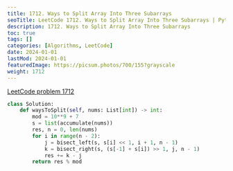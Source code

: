 ```yaml
---
title: 1712. Ways to Split Array Into Three Subarrays
seoTitle: LeetCode 1712. Ways to Split Array Into Three Subarrays | Python solution and explanation
description: 1712. Ways to Split Array Into Three Subarrays
toc: true
tags: []
categories: [Algorithms, LeetCode]
date: 2024-01-01
lastMod: 2024-01-01
featuredImage: https://picsum.photos/700/155?grayscale
weight: 1712
---
```


[LeetCode problem 1712](https://leetcode.com/problems/ways-to-split-array-into-three-subarrays/)

```python
class Solution:
    def waysToSplit(self, nums: List[int]) -> int:
        mod = 10**9 + 7
        s = list(accumulate(nums))
        res, n = 0, len(nums)
        for i in range(n - 2):
            j = bisect_left(s, s[i] << 1, i + 1, n - 1)
            k = bisect_right(s, (s[-1] + s[i]) >> 1, j, n - 1)
            res += k - j
        return res % mod

```
